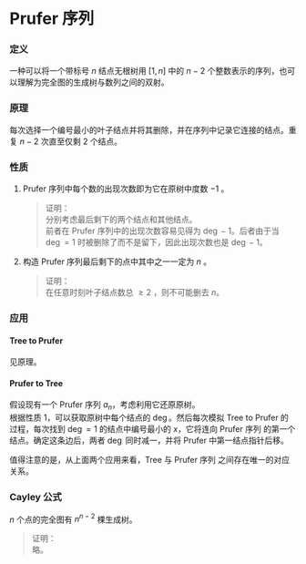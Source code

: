 # Prufer 序列

### 定义

一种可以将一个带标号 $n$ 结点无根树用 $[1, n]$ 中的 $n - 2$ 个整数表示的序列，也可以理解为完全图的生成树与数列之间的双射。

### 原理

每次选择一个编号最小的叶子结点并将其删除，并在序列中记录它连接的结点。重复 $n-2$ 次直至仅剩 $2$ 个结点。

### 性质

1. Prufer 序列中每个数的出现次数即为它在原树中度数 $-1$ 。
   > 证明：  
   > 分别考虑最后剩下的两个结点和其他结点。  
   > 前者在 Prufer 序列中的出现次数容易见得为 $\deg - 1$。后者由于当 $\deg = 1$ 时被删除了而不是留下，因此出现次数也是 $\deg - 1$。
2. 构造 Prufer 序列最后剩下的点中其中之一一定为 $n$ 。
   > 证明：  
   > 在任意时刻叶子结点数总 $\geq 2$ ，则不可能删去 $n$。

### 应用

#### Tree to Prufer

见原理。

#### Prufer to Tree

假设现有一个 Prufer 序列 $a_n$，考虑利用它还原原树。  
根据性质 $1$，可以获取原树中每个结点的 $\deg$。然后每次模拟 Tree to Prufer 的过程，每次找到 $\deg = 1$ 的结点中编号最小的 $x$，它将连向 Prufer 序列 的第一个结点。确定这条边后，两者 $\deg$ 同时减一，并将 Prufer 中第一结点指针后移。  

值得注意的是，从上面两个应用来看，Tree 与 Prufer 序列 之间存在唯一的对应关系。

### Cayley 公式

$n$ 个点的完全图有 $n^{n - 2}$ 棵生成树。

> 证明：  
> 略。